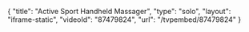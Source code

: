 {
    "title": "Active Sport Handheld Massager",
    "type": "solo",
    "layout": "iframe-static",
    "videoId": "87479824",
    "url": "\/tvpembed\/87479824"
}
